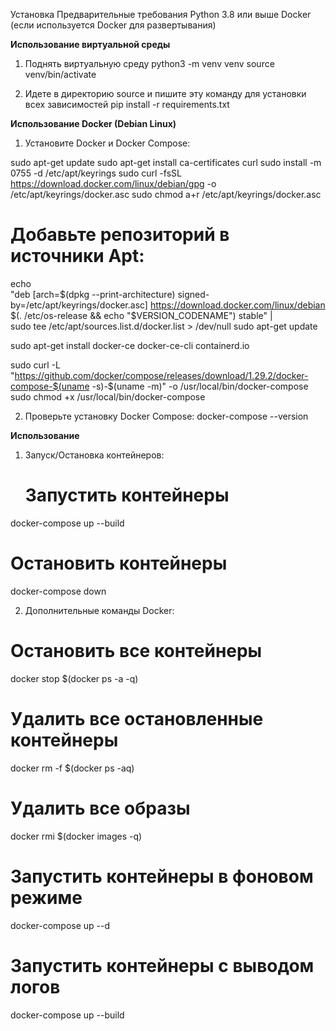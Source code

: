 Установка
Предварительные требования
Python 3.8 или выше
Docker (если используется Docker для развертывания)


**Использование виртуальной среды**


1. Поднять виртуальную среду
python3 -m venv venv
source venv/bin/activate

2. Идете в директорию source и пишите эту команду для установки всех зависимостей
pip install -r requirements.txt


**Использование Docker (Debian Linux)**


1. Установите Docker и Docker Compose:


sudo apt-get update
sudo apt-get install ca-certificates curl
sudo install -m 0755 -d /etc/apt/keyrings
sudo curl -fsSL https://download.docker.com/linux/debian/gpg -o /etc/apt/keyrings/docker.asc
sudo chmod a+r /etc/apt/keyrings/docker.asc

# Добавьте репозиторий в источники Apt:
echo \
  "deb [arch=$(dpkg --print-architecture) signed-by=/etc/apt/keyrings/docker.asc] https://download.docker.com/linux/debian \
  $(. /etc/os-release && echo "$VERSION_CODENAME") stable" | \
  sudo tee /etc/apt/sources.list.d/docker.list > /dev/null
sudo apt-get update

sudo apt-get install docker-ce docker-ce-cli containerd.io

sudo curl -L "https://github.com/docker/compose/releases/download/1.29.2/docker-compose-$(uname -s)-$(uname -m)" -o /usr/local/bin/docker-compose
sudo chmod +x /usr/local/bin/docker-compose


2. Проверьте установку Docker Compose:
   docker-compose --version

   
**Использование**


1. Запуск/Остановка контейнеров:
   # Запустить контейнеры
docker-compose up --build

# Остановить контейнеры
docker-compose down


2. Дополнительные команды Docker:
# Остановить все контейнеры
docker stop $(docker ps -a -q)

# Удалить все остановленные контейнеры
docker rm -f $(docker ps -aq)

# Удалить все образы
docker rmi $(docker images -q)

# Запустить контейнеры в фоновом режиме
docker-compose up --d

# Запустить контейнеры с выводом логов
docker-compose up --build





